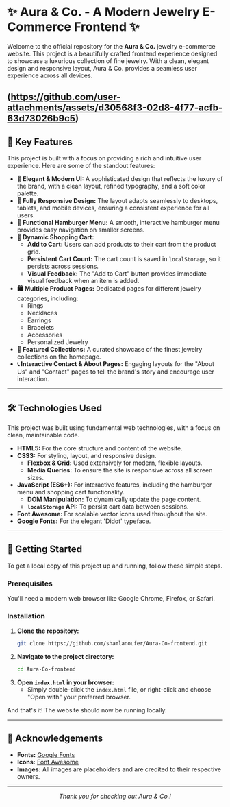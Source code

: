 # ✨ Aura & Co. - A Modern Jewelry E-Commerce Frontend ✨

Welcome to the official repository for the **Aura & Co.** jewelry e-commerce website. This project is a beautifully crafted frontend experience designed to showcase a luxurious collection of fine jewelry. With a clean, elegant design and responsive layout, Aura & Co. provides a seamless user experience across all devices.

(https://github.com/user-attachments/assets/d30568f3-02d8-4f77-acfb-63d73026b9c5)
---

## 🌟 Key Features

This project is built with a focus on providing a rich and intuitive user experience. Here are some of the standout features:

- **🎨 Elegant & Modern UI:** A sophisticated design that reflects the luxury of the brand, with a clean layout, refined typography, and a soft color palette.
- **📱 Fully Responsive Design:** The layout adapts seamlessly to desktops, tablets, and mobile devices, ensuring a consistent experience for all users.
- **🍔 Functional Hamburger Menu:** A smooth, interactive hamburger menu provides easy navigation on smaller screens.
- **🛒 Dynamic Shopping Cart:**
  - **Add to Cart:** Users can add products to their cart from the product grid.
  - **Persistent Cart Count:** The cart count is saved in `localStorage`, so it persists across sessions.
  - **Visual Feedback:** The "Add to Cart" button provides immediate visual feedback when an item is added.
- **🛍️ Multiple Product Pages:** Dedicated pages for different jewelry categories, including:
  - Rings
  - Necklaces
  - Earrings
  - Bracelets
  - Accessories
  - Personalized Jewelry
- **💎 Featured Collections:** A curated showcase of the finest jewelry collections on the homepage.
- **📞 Interactive Contact & About Pages:** Engaging layouts for the "About Us" and "Contact" pages to tell the brand's story and encourage user interaction.

---

## 🛠️ Technologies Used

This project was built using fundamental web technologies, with a focus on clean, maintainable code.

- **HTML5:** For the core structure and content of the website.
- **CSS3:** For styling, layout, and responsive design.
  - **Flexbox & Grid:** Used extensively for modern, flexible layouts.
  - **Media Queries:** To ensure the site is responsive across all screen sizes.
- **JavaScript (ES6+):** For interactive features, including the hamburger menu and shopping cart functionality.
  - **DOM Manipulation:** To dynamically update the page content.
  - **`localStorage` API:** To persist cart data between sessions.
- **Font Awesome:** For scalable vector icons used throughout the site.
- **Google Fonts:** For the elegant 'Didot' typeface.

---

## 🚀 Getting Started

To get a local copy of this project up and running, follow these simple steps.

### Prerequisites

You'll need a modern web browser like Google Chrome, Firefox, or Safari.

### Installation

1. **Clone the repository:**
   ```sh
   git clone https://github.com/shamlanoufer/Aura-Co-frontend.git
   ```
2. **Navigate to the project directory:**
   ```sh
   cd Aura-Co-frontend
   ```
3. **Open `index.html` in your browser:**
   - Simply double-click the `index.html` file, or right-click and choose "Open with" your preferred browser.

And that's it! The website should now be running locally.

---


## 🙏 Acknowledgements

- **Fonts:** [Google Fonts](https://fonts.google.com/)
- **Icons:** [Font Awesome](https://fontawesome.com/)
- **Images:** All images are placeholders and are credited to their respective owners.

---

<p align="center">
  <em>Thank you for checking out Aura & Co.!</em>
</p>
